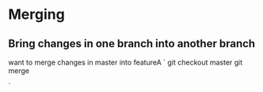 # Merging

## Bring changes in one branch into another branch

want to merge changes in master into featureA
`
git checkout master
git merge <featureA>

`

